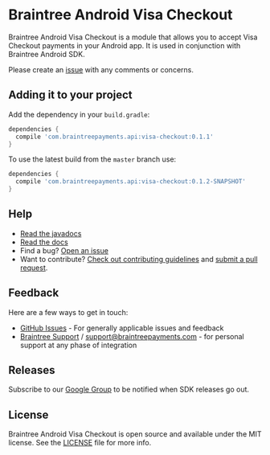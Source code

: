 # Braintree Android Visa Checkout

Braintree Android Visa Checkout is a module that allows you to accept Visa Checkout payments in your Android app. It is used in conjunction with Braintree Android SDK.

Please create an [issue](https://github.com/braintree/braintree-android-visa-checkout/issues) with any comments or concerns.

## Adding it to your project

Add the dependency in your `build.gradle`:

```groovy
dependencies {
  compile 'com.braintreepayments.api:visa-checkout:0.1.1'
}
```

To use the latest build from the `master` branch use:

```groovy
dependencies {
  compile 'com.braintreepayments.api:visa-checkout:0.1.2-SNAPSHOT'
}
```

## Help

* [Read the javadocs](http://javadoc.io/doc/com.braintreepayments.api/braintree-android-visa-checkout/)
* [Read the docs](https://developers.braintreepayments.com/guides/visa-checkout/client-side/android/v2)
* Find a bug? [Open an issue](https://github.com/braintree/braintree-android-visa-checkout/issues)
* Want to contribute? [Check out contributing guidelines](CONTRIBUTING.md) and [submit a pull request](https://help.github.com/articles/creating-a-pull-request).

## Feedback

Here are a few ways to get in touch:

* [GitHub Issues](https://github.com/braintree/braintree-android-visa-checkout/issues) - For generally applicable issues and feedback
* [Braintree Support](https://articles.braintreepayments.com/) / [support@braintreepayments.com](mailto:support@braintreepayments.com) -
for personal support at any phase of integration

## Releases

Subscribe to our [Google Group](https://groups.google.com/forum/#!forum/braintree-sdk-announce) to
be notified when SDK releases go out.

## License

Braintree Android Visa Checkout is open source and available under the MIT license. See the [LICENSE](LICENSE) file for more info.
